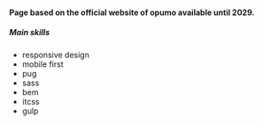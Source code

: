 #### Page based on the official website of opumo available until 2029. 
##### Main skills
- responsive design
- mobile first
- pug
- sass
- bem
- itcss
- gulp
